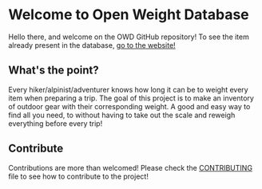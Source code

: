 # Welcome to Open Weight Database

Hello there, and welcome on the OWD GitHub repository! To see the item already present in the database, [go to the website!](https://openweightdatabase.org/)

## What's the point?

Every hiker/alpinist/adventurer knows how long it can be to weight every item when preparing a trip. The goal of this project is to make an inventory of outdoor gear with their corresponding weight. A good and easy way to find all you need, to without having to take out the scale and reweigh everything before every trip!

## Contribute

Contributions are more than welcomed! Please check the [CONTRIBUTING](CONTRIBUTING.md) file to see how to contribute to the project!